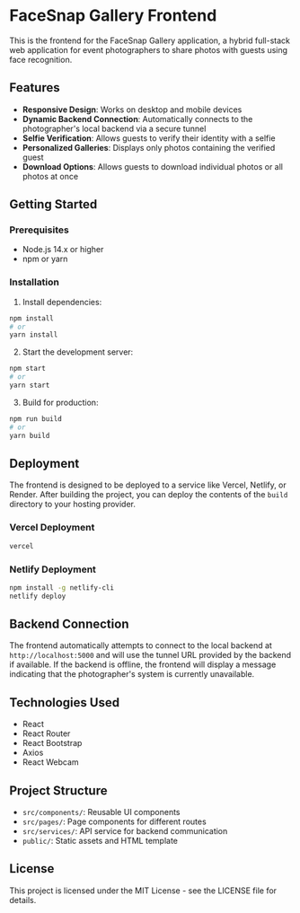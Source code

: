 # FaceSnap Gallery Frontend

This is the frontend for the FaceSnap Gallery application, a hybrid full-stack web application for event photographers to share photos with guests using face recognition.

## Features

- **Responsive Design**: Works on desktop and mobile devices
- **Dynamic Backend Connection**: Automatically connects to the photographer's local backend via a secure tunnel
- **Selfie Verification**: Allows guests to verify their identity with a selfie
- **Personalized Galleries**: Displays only photos containing the verified guest
- **Download Options**: Allows guests to download individual photos or all photos at once

## Getting Started

### Prerequisites

- Node.js 14.x or higher
- npm or yarn

### Installation

1. Install dependencies:

```bash
npm install
# or
yarn install
```

2. Start the development server:

```bash
npm start
# or
yarn start
```

3. Build for production:

```bash
npm run build
# or
yarn build
```

## Deployment

The frontend is designed to be deployed to a service like Vercel, Netlify, or Render. After building the project, you can deploy the contents of the `build` directory to your hosting provider.

### Vercel Deployment

```bash
vercel
```

### Netlify Deployment

```bash
npm install -g netlify-cli
netlify deploy
```

## Backend Connection

The frontend automatically attempts to connect to the local backend at `http://localhost:5000` and will use the tunnel URL provided by the backend if available. If the backend is offline, the frontend will display a message indicating that the photographer's system is currently unavailable.

## Technologies Used

- React
- React Router
- React Bootstrap
- Axios
- React Webcam

## Project Structure

- `src/components/`: Reusable UI components
- `src/pages/`: Page components for different routes
- `src/services/`: API service for backend communication
- `public/`: Static assets and HTML template

## License

This project is licensed under the MIT License - see the LICENSE file for details.